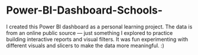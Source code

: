 # Power-BI-Dashboard-Schools-
I created this Power BI dashboard as a personal learning project.
The data is from an online public source — just something I explored to practice building interactive reports and visual filters.
It was fun experimenting with different visuals and slicers to make the data more meaningful. :)
